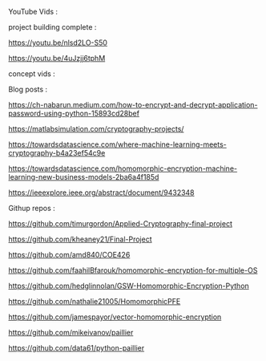 
YouTube Vids :

project building complete :

https://youtu.be/nlsd2LO-S50

https://youtu.be/4uJzjj6tphM

concept vids :
 





Blog posts :

https://ch-nabarun.medium.com/how-to-encrypt-and-decrypt-application-password-using-python-15893cd28bef

https://matlabsimulation.com/cryptography-projects/

https://towardsdatascience.com/where-machine-learning-meets-cryptography-b4a23ef54c9e

https://towardsdatascience.com/homomorphic-encryption-machine-learning-new-business-models-2ba6a4f185d

https://ieeexplore.ieee.org/abstract/document/9432348


Githup repos :

https://github.com/timurgordon/Applied-Cryptography-final-project

https://github.com/kheaney21/Final-Project

https://github.com/amd840/COE426

https://github.com/faahilBfarouk/homomorphic-encryption-for-multiple-OS

https://github.com/hedglinnolan/GSW-Homomorphic-Encryption-Python

https://github.com/nathalie21005/HomomorphicPFE

https://github.com/jamespayor/vector-homomorphic-encryption

https://github.com/mikeivanov/paillier

https://github.com/data61/python-paillier


